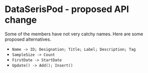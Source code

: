 ﻿DataSerisPod - proposed API change
==================================

Some of the members have not very catchy names. Here are some proposed alternatives.

* `Name -> ID; Designation; Title; Label; Description; Tag`
* `SampleSize -> Count`
* `FirstDate -> StartDate`
* `Update() -> Add(); Insert()`


